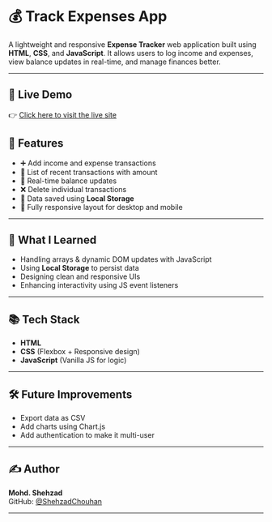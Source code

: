 # 💰 Track Expenses App

A lightweight and responsive **Expense Tracker** web application built using **HTML**, **CSS**, and **JavaScript**. It allows users to log income and expenses, view balance updates in real-time, and manage finances better.

---

## 🔗 Live Demo

👉 [Click here to visit the live site](https://shehzadchouhan.github.io/Track_Expenser/)

## 🚀 Features

- ➕ Add income and expense transactions
- 🧾 List of recent transactions with amount
- 🧮 Real-time balance updates
- ❌ Delete individual transactions
- 💾 Data saved using **Local Storage**
- 📱 Fully responsive layout for desktop and mobile

---

## 🧠 What I Learned

- Handling arrays & dynamic DOM updates with JavaScript
- Using **Local Storage** to persist data
- Designing clean and responsive UIs
- Enhancing interactivity using JS event listeners

---

## 📚 Tech Stack

- **HTML**
- **CSS** (Flexbox + Responsive design)
- **JavaScript** (Vanilla JS for logic)

---

## 🛠️ Future Improvements

- Export data as CSV
- Add charts using Chart.js
- Add authentication to make it multi-user

---

## ✍️ Author

**Mohd. Shehzad**  
GitHub: [@ShehzadChouhan](https://github.com/ShehzadChouhan)

---

